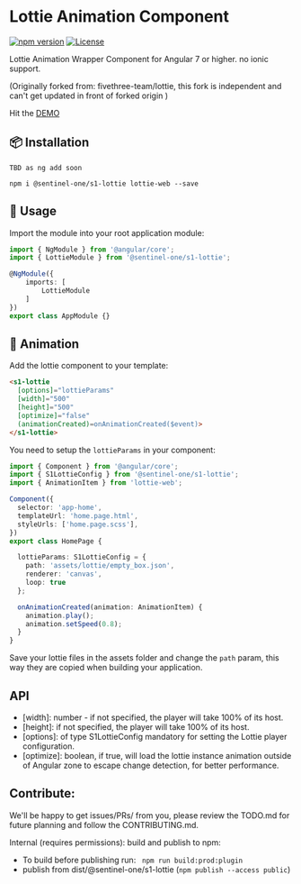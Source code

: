 # Lottie Animation Component

[![npm version](https://d25lcipzij17d.cloudfront.net/badge.svg?id=js&type=6&v=0.1.6&x2=0)](https://www.npmjs.com/package/@sentinel-one/s1-lottie)
[![License](https://img.shields.io/badge/License-MIT-green.svg)](https://github.com/Sentinel-One/lottie/blob/master/LICENSE)

Lottie Animation Wrapper Component for Angular 7 or higher. no ionic support.

(Originally forked from: fivethree-team/lottie, this fork is independent and can't get updated in front of forked origin )

Hit the [DEMO](https://bnmiolqym.github.stackblitz.io/)

## 📦 Installation

```console
TBD as ng add soon

npm i @sentinel-one/s1-lottie lottie-web --save
```

## 🔨 Usage
Import the module into your root application module:

```typescript
import { NgModule } from '@angular/core';
import { LottieModule } from '@sentinel-one/s1-lottie';

@NgModule({
    imports: [
        LottieModule
    ]
})
export class AppModule {}
```

## 🦄 Animation

Add the lottie component to your template:

```html
<s1-lottie
  [options]="lottieParams"
  [width]="500"
  [height]="500"
  [optimize]="false"
  (animationCreated)=onAnimationCreated($event)>
</s1-lottie>
```

You need to setup the `lottieParams` in your component:

```typescript
import { Component } from '@angular/core';
import { S1LottieConfig } from '@sentinel-one/s1-lottie';
import { AnimationItem } from 'lottie-web';

Component({
  selector: 'app-home',
  templateUrl: 'home.page.html',
  styleUrls: ['home.page.scss'],
})
export class HomePage {

  lottieParams: S1LottieConfig = {
    path: 'assets/lottie/empty_box.json',
    renderer: 'canvas',
    loop: true
  };

  onAnimationCreated(animation: AnimationItem) {
    animation.play();
    animation.setSpeed(0.8);
  }
}
```

Save your lottie files in the assets folder and change the `path` param, this way they are copied when building your application.

## API

- [width]: number - if not specified, the player will take 100% of its host.
- [height]: if not specified, the player will take 100% of its host.
- [options]: of type S1LottieConfig mandatory for setting the Lottie player configuration.
- [optimize]: boolean, if true, will load the lottie instance animation outside of Angular zone to escape change detection, for better performance.

## Contribute:

We'll be happy to get issues/PRs/ from you, please review the TODO.md for future planning
and follow the CONTRIBUTING.md.

Internal (requires permissions): build and publish to npm:
- To build before publishing run:
 ` npm run build:prod:plugin`
 - publish from dist/@sentinel-one/s1-lottie (`npm publish --access public`)
